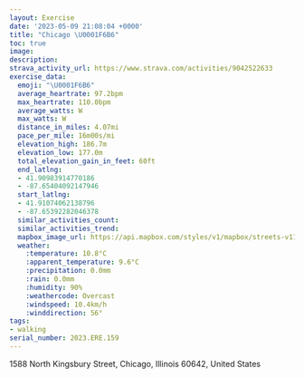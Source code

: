 ```yaml
---
layout: Exercise
date: '2023-05-09 21:08:04 +0000'
title: "Chicago \U0001F6B6"
toc: true
image:
description:
strava_activity_url: https://www.strava.com/activities/9042522633
exercise_data:
  emoji: "\U0001F6B6"
  average_heartrate: 97.2bpm
  max_heartrate: 110.0bpm
  average_watts: W
  max_watts: W
  distance_in_miles: 4.07mi
  pace_per_mile: 16m00s/mi
  elevation_high: 186.7m
  elevation_low: 177.0m
  total_elevation_gain_in_feet: 60ft
  end_latlng:
  - 41.90983914770186
  - -87.65404092147946
  start_latlng:
  - 41.91074062138796
  - -87.65392282046378
  similar_activities_count:
  similar_activities_trend:
  mapbox_image_url: https://api.mapbox.com/styles/v1/mapbox/streets-v11/static/path-5+787af2-1.0(%7Dtx~Fhn_vOBvHDb%40FNJJb%40PtFrAt%40%5CtDv%40r%40VR%40d%40NZD%5CMb%40Gr%40EzASlACVC~A%5BbAId%40Kb%40QXOb%40_%40%7CBmCVg%40n%40o%40nA%7D%40nEmCHILEb%40YZMj%40CpBBtCGrE%3FrHMj%40GXSx%40kAZo%40Ng%40Al%40%40DBBACTm%40t%40mAFCD%3F%5CV%60CvBPHnC%7CBr%40b%40d%40b%40~%40r%40l%40Z%5CLfAJh%40LV%40%7CBGzHCzCOBC%3FOFQZc%40LWTS%3FQ%3FDS%3FLA%40E%40FBANE%40E%3Fw%40%3F%5ECP%5DLVADEBm%40%3F%7BAGcADuJEyAA%7BEBgAAwBCm%40AEEAeAFwBAM%40KFGH%40HBGDo%40%40kAAsHCsBJcBEa%40GEqA%3FkAH%5BFa%40VIB_%40Wi%40G%7DEDo%40Aw%40Bk%40ASCeAFkD%40oBBgDJw%40FaDBq%40EoA%40%7BKRiA%40u%40Ck%40%3F%7DFXOCu%40BkA%3FqADs%40%3Fe%40FMBQLeCtBSVi%40b%40i%40n%40wAdAqAx%40%5BZwAlAiHrFSXe%40XcA~%40mA~%40),pin-s-s+e5b22e(-87.65685,41.91071),pin-s-f+89ae00(-87.65272999999999,41.909049999999986)/auto/800x800?access_token=pk.eyJ1Ijoiam9zaGJlY2ttYW4iLCJhIjoiY205eWR2aDd1MWZ6djJrbXc4a3M0bWZleiJ9.XiG9OWkNcZk2QzjJbxLB4A
  weather:
    :temperature: 10.8°C
    :apparent_temperature: 9.6°C
    :precipitation: 0.0mm
    :rain: 0.0mm
    :humidity: 90%
    :weathercode: Overcast
    :windspeed: 10.4km/h
    :winddirection: 56°
tags:
- walking
serial_number: 2023.ERE.159
---
```

1588 North Kingsbury Street, Chicago, Illinois 60642, United States

